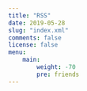 ```yaml
---
title: "RSS"
date: 2019-05-28
slug: "index.xml"
comments: false
license: false
menu:
    main:
        weight: -70
        pre: friends
---
```





